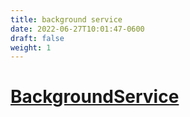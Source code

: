 ```yaml
---
title: background service
date: 2022-06-27T10:01:47-0600
draft: false
weight: 1
---
```

# [BackgroundService](https://docs.microsoft.com/en-us/_net/api/microsoft.extensions.hosting.backgroundservice)
